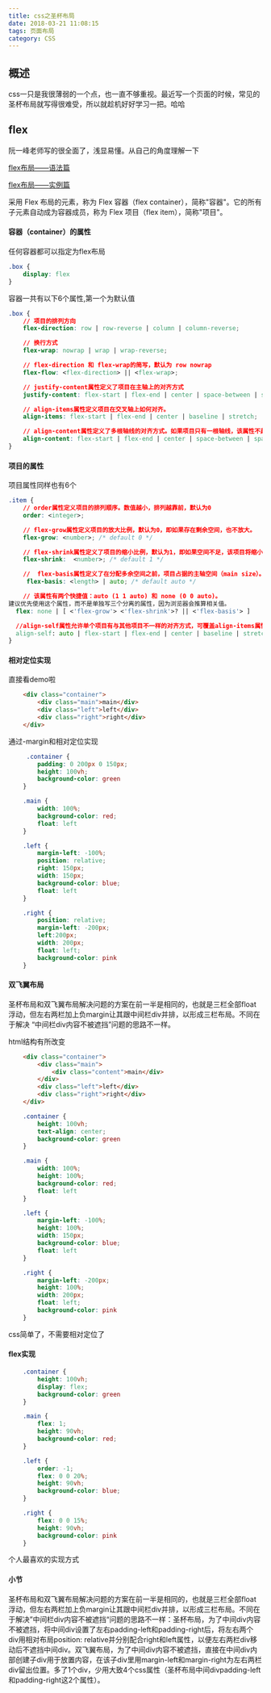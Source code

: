 ```yaml
---
title: css之圣杯布局
date: 2018-03-21 11:08:15
tags: 页面布局
category: CSS
---
```

## 概述
css一只是我很薄弱的一个点，也一直不够重视。最近写一个页面的时候，常见的圣杯布局就写得很难受，所以就趁机好好学习一把。哈哈

## flex
阮一峰老师写的很全面了，浅显易懂。从自己的角度理解一下

<a href = "http://www.ruanyifeng.com/blog/2015/07/flex-grammar.html">flex布局——语法篇</a>

<a href = "http://www.ruanyifeng.com/blog/2015/07/flex-examples.html">flex布局——实例篇</a>

采用 Flex 布局的元素，称为 Flex 容器（flex container），简称"容器"。它的所有子元素自动成为容器成员，称为 Flex 项目（flex item），简称"项目"。

#### 容器（container）的属性

任何容器都可以指定为flex布局
```css
.box {
    display: flex
}
```
容器一共有以下6个属性,第一个为默认值
```css
.box {
    // 项目的排列方向
    flex-direction: row | row-reverse | column | column-reverse;

    // 换行方式
    flex-wrap: nowrap | wrap | wrap-reverse;

    // flex-direction 和 flex-wrap的简写，默认为 row nowrap
    flex-flow: <flex-direction> || <flex-wrap>;

    // justify-content属性定义了项目在主轴上的对齐方式
    justify-content: flex-start | flex-end | center | space-between | space-around;

    // align-items属性定义项目在交叉轴上如何对齐。
    align-items: flex-start | flex-end | center | baseline | stretch;

    // align-content属性定义了多根轴线的对齐方式。如果项目只有一根轴线，该属性不起作用。
    align-content: flex-start | flex-end | center | space-between | space-around | stretch
}

```
#### 项目的属性

项目属性同样也有6个
```css
.item {
    // order属性定义项目的排列顺序。数值越小，排列越靠前，默认为0
    order: <integer>;

    // flex-grow属性定义项目的放大比例，默认为0，即如果存在剩余空间，也不放大。
    flex-grow: <number>; /* default 0 */

    // flex-shrink属性定义了项目的缩小比例，默认为1，即如果空间不足，该项目将缩小。
    flex-shrink:  <number>; /* default 1 */

    //  flex-basis属性定义了在分配多余空间之前，项目占据的主轴空间（main size）。浏览器根据这个属性，计算主轴是否有多余空间。它的默认值为auto，即项目的本来大小。
     flex-basis: <length> | auto; /* default auto */

    // 该属性有两个快捷值：auto (1 1 auto) 和 none (0 0 auto)。
建议优先使用这个属性，而不是单独写三个分离的属性，因为浏览器会推算相关值。
  flex: none | [ <'flex-grow'> <'flex-shrink'>? || <'flex-basis'> ]

  //align-self属性允许单个项目有与其他项目不一样的对齐方式，可覆盖align-items属性。默
  align-self: auto | flex-start | flex-end | center | baseline | stretch;
}
```

#### 相对定位实现

直接看demo啦
```html
    <div class="container">
        <div class="main">main</div>
        <div class="left">left</div>
        <div class="right">right</div>
    </div>
```

通过-margin和相对定位实现

```css
     .container {
        padding: 0 200px 0 150px;
        height: 100vh;
        background-color: green
    }

    .main {
        width: 100%;
        background-color: red;
        float: left
    }

    .left {
        margin-left: -100%;
        position: relative;
        right: 150px;
        width: 150px;
        background-color: blue;
        float: left
    }

    .right {
        position: relative;
        margin-left: -200px;
        left:200px;
        width: 200px;
        float: left;        
        background-color: pink
    }
```

#### 双飞翼布局
圣杯布局和双飞翼布局解决问题的方案在前一半是相同的，也就是三栏全部float浮动，但左右两栏加上负margin让其跟中间栏div并排，以形成三栏布局。不同在于解决 “中间栏div内容不被遮挡”问题的思路不一样。 

html结构有所改变
```html
    <div class="container">
        <div class="main">
            <div class="content">main</div> 
        </div>
        <div class="left">left</div>
        <div class="right">right</div>
    </div>
```

```css
    .container {
        height: 100vh;
        text-align: center;
        background-color: green
    }

    .main {
        width: 100%;
        height: 100%;
        background-color: red;
        float: left
    }

    .left {
        margin-left: -100%;
        height: 100%;
        width: 150px;
        background-color: blue;
        float: left
    }

    .right {
        margin-left: -200px;
        height: 100%;
        width: 200px;
        float: left;        
        background-color: pink
    }
```
css简单了，不需要相对定位了


#### flex实现
```css
    .container {
        height: 100vh;
        display: flex;
        background-color: green
    }

    .main {
        flex: 1;
        height: 90vh;
        background-color: red;
    }

    .left {
        order: -1;
        flex: 0 0 20%;
        height: 90vh;
        background-color: blue;
    }

    .right {
        flex: 0 0 15%;
        height: 90vh;
        background-color: pink
    }

```

个人最喜欢的实现方式

#### 小节

圣杯布局和双飞翼布局解决问题的方案在前一半是相同的，也就是三栏全部float浮动，但左右两栏加上负margin让其跟中间栏div并排，以形成三栏布局。不同在于解决”中间栏div内容不被遮挡“问题的思路不一样：圣杯布局，为了中间div内容不被遮挡，将中间div设置了左右padding-left和padding-right后，将左右两个div用相对布局position: relative并分别配合right和left属性，以便左右两栏div移动后不遮挡中间div。双飞翼布局，为了中间div内容不被遮挡，直接在中间div内部创建子div用于放置内容，在该子div里用margin-left和margin-right为左右两栏div留出位置。多了1个div，少用大致4个css属性（圣杯布局中间divpadding-left和padding-right这2个属性）。


